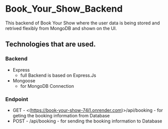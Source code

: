 # Book_Your_Show_Backend

This backend of Book Your Show where the user data is being stored and retrived flexibly from MongoDB and shown on the UI.

## Technologies that are used.
### Backend
-  Express
      - full Backend is based on Express.Js
-  Mongoose
      - for MongoDB Connection

### Endpoint
- GET - <(https://book-your-show-74i1.onrender.com)>/api/booking
       - for geting the booking information from Database
- POST - <Url>/api/booking
       - for sending the booking information to Database 
